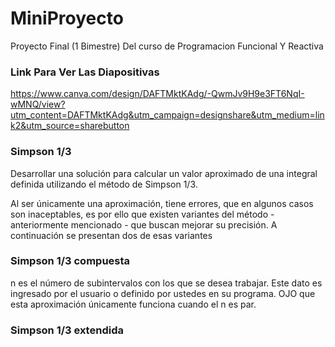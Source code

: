 # MiniProyecto
Proyecto Final (1 Bimestre) Del curso de Programacion Funcional Y Reactiva

### Link Para Ver Las Diapositivas
https://www.canva.com/design/DAFTMktKAdg/-QwmJv9H9e3FT6NqI-wMNQ/view?utm_content=DAFTMktKAdg&utm_campaign=designshare&utm_medium=link2&utm_source=sharebutton

### Simpson 1/3
Desarrollar una solución para calcular un valor aproximado de una integral definida 
utilizando el método de Simpson 1/3.

Al ser únicamente una aproximación, tiene errores, que en algunos casos son 
inaceptables, es por ello que existen variantes del método - anteriormente 
mencionado - que buscan mejorar su precisión. A continuación se presentan dos de 
esas variantes

### Simpson 1/3 compuesta
n es el número de subintervalos con los que se desea trabajar. Este dato es 
ingresado por el usuario o definido por ustedes en su programa.
OJO que esta aproximación únicamente funciona cuando el n es par.

### Simpson 1/3 extendida
